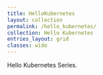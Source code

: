 ```yaml
---
title: HelloKubernetes
layout: collection
permalink: /hello_kubernetes/
collection: Hello Kubernetes
entries_layout: grid
classes: wide
---
```


Hello Kubernetes Series.
